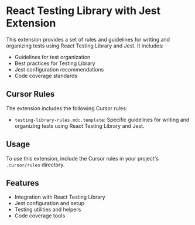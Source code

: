 # React Testing Library with Jest Extension

This extension provides a set of rules and guidelines for writing and organizing tests using React Testing Library and Jest. It includes:

- Guidelines for test organization
- Best practices for Testing Library
- Jest configuration recommendations
- Code coverage standards

## Cursor Rules

The extension includes the following Cursor rules:

- `testing-library-rules.mdc.template`: Specific guidelines for writing and organizing tests using React Testing Library and Jest.

## Usage

To use this extension, include the Cursor rules in your project's `.cursor/rules` directory.

## Features

- Integration with React Testing Library
- Jest configuration and setup
- Testing utilities and helpers
- Code coverage tools 